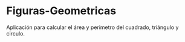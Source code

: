 # Figuras-Geometricas
Aplicación para calcular el área y perimetro del cuadrado, triángulo y circulo.
